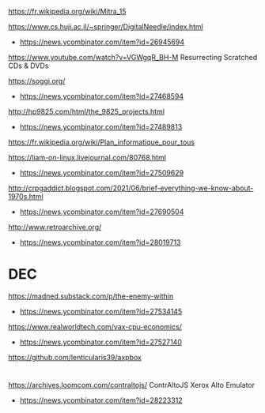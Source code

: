 https://fr.wikipedia.org/wiki/Mitra_15

https://www.cs.huji.ac.il/~springer/DigitalNeedle/index.html
* https://news.ycombinator.com/item?id=26945694

https://www.youtube.com/watch?v=VGWgqR_BH-M Resurrecting Scratched CDs & DVDs

https://soggi.org/
* https://news.ycombinator.com/item?id=27468594

http://hp9825.com/html/the_9825_projects.html
* https://news.ycombinator.com/item?id=27489813

https://fr.wikipedia.org/wiki/Plan_informatique_pour_tous

https://liam-on-linux.livejournal.com/80768.html
* https://news.ycombinator.com/item?id=27509629

http://crpgaddict.blogspot.com/2021/06/brief-everything-we-know-about-1970s.html
* https://news.ycombinator.com/item?id=27690504

http://www.retroarchive.org/
* https://news.ycombinator.com/item?id=28019713

# DEC
https://madned.substack.com/p/the-enemy-within
* https://news.ycombinator.com/item?id=27534145

https://www.realworldtech.com/vax-cpu-economics/
* https://news.ycombinator.com/item?id=27527140

https://github.com/lenticularis39/axpbox

#
https://archives.loomcom.com/contraltojs/ ContrAltoJS Xerox Alto Emulator
* https://news.ycombinator.com/item?id=28223312





